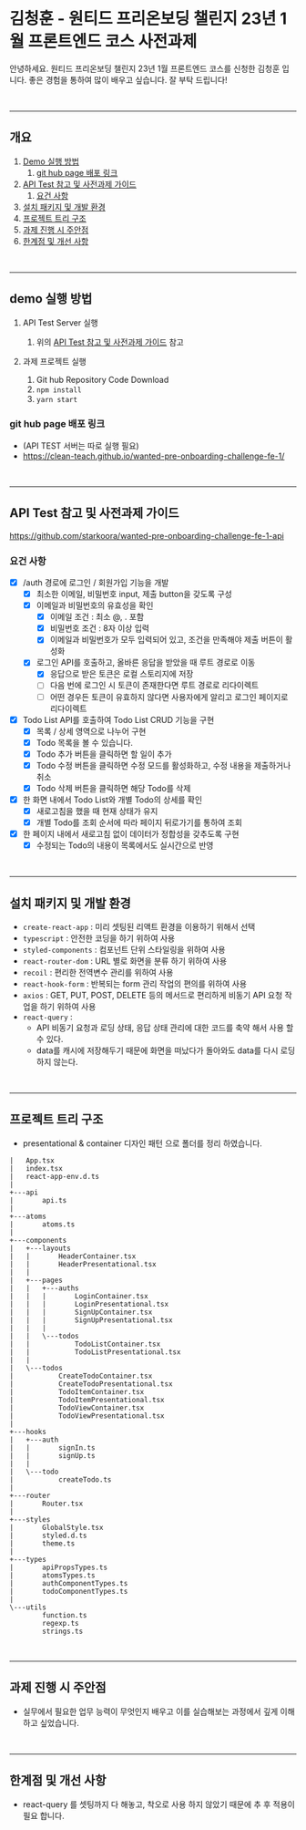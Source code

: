 # 김청훈 - 원티드 프리온보딩 챌린지 23년 1월 프론트엔드 코스 사전과제

안녕하세요.
원티드 프리온보딩 챌린지 23년 1월 프론트엔드 코스를 신청한 김청훈 입니다.
좋은 경험을 통하여 많이 배우고 싶습니다.
잘 부탁 드립니다!

<br/>

---

## 개요

1. [Demo 실행 방법](#demo-실행-방법)
   1. [git hub page 배포 링크](#git-hub-page-배포-링크)
2. [API Test 참고 및 사전과제 가이드](#API-Test-참고-및-사전과제-가이드)
   1. [요건 사항](#요건-사항)
3. [설치 패키지 및 개발 환경](#설치-패키지-및-개발-환경)
4. [프로젝트 트리 구조](#프로젝트-트리-구조)
5. [과제 진행 시 주안점](#과제-진행-시-주안점)
6. [한계점 및 개선 사항](#한계점-및-개선-사항)

<br/>

---

## demo 실행 방법

1. API Test Server 실행

   1. 위의 [API Test 참고 및 사전과제 가이드](#1.-API-Test-참고-및-사전과제-가이드) 참고

2. 과제 프로젝트 실행
   1. Git hub Repository Code Download
   2. `npm install`
   3. `yarn start`

### git hub page 배포 링크

- (API TEST 서버는 따로 실행 필요)
- https://clean-teach.github.io/wanted-pre-onboarding-challenge-fe-1/

<br/>

---

## API Test 참고 및 사전과제 가이드

https://github.com/starkoora/wanted-pre-onboarding-challenge-fe-1-api

### 요건 사항

- [x] /auth 경로에 로그인 / 회원가입 기능을 개발
  - [x] 최소한 이메일, 비밀번호 input, 제출 button을 갖도록 구성
  - [x] 이메일과 비밀번호의 유효성을 확인
    - [x] 이메일 조건 : 최소 @, . 포함
    - [x] 비밀번호 조건 : 8자 이상 입력
    - [x] 이메일과 비밀번호가 모두 입력되어 있고, 조건을 만족해야 제출 버튼이 활성화
  - [x] 로그인 API를 호출하고, 올바른 응답을 받았을 때 루트 경로로 이동
    - [x] 응답으로 받은 토큰은 로컬 스토리지에 저장
    - [ ] 다음 번에 로그인 시 토큰이 존재한다면 루트 경로로 리다이렉트
    - [ ] 어떤 경우든 토큰이 유효하지 않다면 사용자에게 알리고 로그인 페이지로 리다이렉트
- [x] Todo List API를 호출하여 Todo List CRUD 기능을 구현
  - [x] 목록 / 상세 영역으로 나누어 구현
  - [x] Todo 목록을 볼 수 있습니다.
  - [x] Todo 추가 버튼을 클릭하면 할 일이 추가
  - [x] Todo 수정 버튼을 클릭하면 수정 모드를 활성화하고, 수정 내용을 제출하거나 취소
  - [x] Todo 삭제 버튼을 클릭하면 해당 Todo를 삭제
- [x] 한 화면 내에서 Todo List와 개별 Todo의 상세를 확인
  - [x] 새로고침을 했을 때 현재 상태가 유지
  - [x] 개별 Todo를 조회 순서에 따라 페이지 뒤로가기를 통하여 조회
- [x] 한 페이지 내에서 새로고침 없이 데이터가 정합성을 갖추도록 구현
  - [x] 수정되는 Todo의 내용이 목록에서도 실시간으로 반영

<br/>

---

## 설치 패키지 및 개발 환경

- `create-react-app` : 미리 셋팅된 리액트 환경을 이용하기 위해서 선택
- `typescript` : 안전한 코딩을 하기 위하여 사용
- `styled-components` : 컴포넌트 단위 스타일링을 위하여 사용
- `react-router-dom` : URL 별로 화면을 분류 하기 위하여 사용
- `recoil` : 편리한 전역변수 관리를 위하여 사용
- `react-hook-form` : 반복되는 form 관리 작업의 편의를 위하여 사용
- `axios` : GET, PUT, POST, DELETE 등의 메서드로 편리하게 비동기 API 요청 작업을 하기 위하여 사용
- `react-query` :
  - API 비동기 요청과 로딩 상태, 응답 상태 관리에 대한 코드를 축약 해서 사용 할 수 있다.
  - data를 캐시에 저장해두기 때문에 화면을 떠났다가 돌아와도 data를 다시 로딩하지 않는다.

<br/>

---

## 프로젝트 트리 구조

- presentational & container 디자인 패턴 으로 폴더를 정리 하였습니다.

```
|   App.tsx
|   index.tsx
|   react-app-env.d.ts
|
+---api
|       api.ts
|
+---atoms
|       atoms.ts
|
+---components
|   +---layouts
|   |       HeaderContainer.tsx
|   |       HeaderPresentational.tsx
|   |
|   +---pages
|   |   +---auths
|   |   |       LoginContainer.tsx
|   |   |       LoginPresentational.tsx
|   |   |       SignUpContainer.tsx
|   |   |       SignUpPresentational.tsx
|   |   |
|   |   \---todos
|   |           TodoListContainer.tsx
|   |           TodoListPresentational.tsx
|   |
|   \---todos
|           CreateTodoContainer.tsx
|           CreateTodoPresentational.tsx
|           TodoItemContainer.tsx
|           TodoItemPresentational.tsx
|           TodoViewContainer.tsx
|           TodoViewPresentational.tsx
|
+---hooks
|   +---auth
|   |       signIn.ts
|   |       signUp.ts
|   |
|   \---todo
|           createTodo.ts
|
+---router
|       Router.tsx
|
+---styles
|       GlobalStyle.tsx
|       styled.d.ts
|       theme.ts
|
+---types
|       apiPropsTypes.ts
|       atomsTypes.ts
|       authComponentTypes.ts
|       todoComponentTypes.ts
|
\---utils
        function.ts
        regexp.ts
        strings.ts
```

<br/>

---

## 과제 진행 시 주안점

- 실무에서 필요한 업무 능력이 무엇인지 배우고 이를 실습해보는 과정에서 깊게 이해하고 싶었습니다.

<br/>

---

## 한계점 및 개선 사항

- react-query 를 셋팅까지 다 해놓고, 착오로 사용 하지 않았기 때문에 추 후 적용이 필요 합니다.
